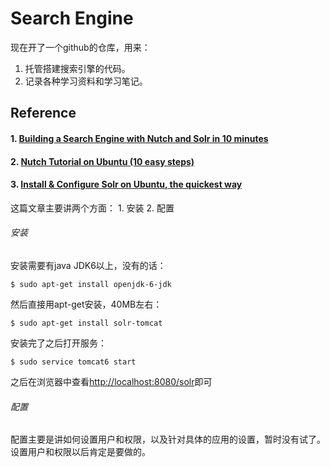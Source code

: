 Search Engine
============

现在开了一个github的仓库，用来：
1. 托管搭建搜索引擎的代码。
2. 记录各种学习资料和学习笔记。


## Reference

#### 1. [Building a Search Engine with Nutch and Solr in 10 minutes](http://www.building-blocks.com/thinking/building-a-search-engine-with-nutch-and-solr-in-10-minutes/)

#### 2. [Nutch Tutorial on Ubuntu (10 easy steps)](https://sites.google.com/site/profileswapnilkulkarni/tech-talk/nutchtutorialonubuntu10easysteps)

#### 3. [Install & Configure Solr on Ubuntu, the quickest way](https://github.com/sunspot/sunspot/wiki/Configure-Solr-on-Ubuntu,-the-quickest-way)

这篇文章主要讲两个方面：
	1. 安装
	2. 配置

###### 安装
安装需要有java JDK6以上，没有的话：
```
$ sudo apt-get install openjdk-6-jdk
```

然后直接用apt-get安装，40MB左右：
```
$ sudo apt-get install solr-tomcat
```

安装完了之后打开服务：
```
$ sudo service tomcat6 start
```

之后在浏览器中查看[http://localhost:8080/solr](http://localhost:8080/solr)即可

###### 配置
配置主要是讲如何设置用户和权限，以及针对具体的应用的设置，暂时没有试了。  
设置用户和权限以后肯定是要做的。




